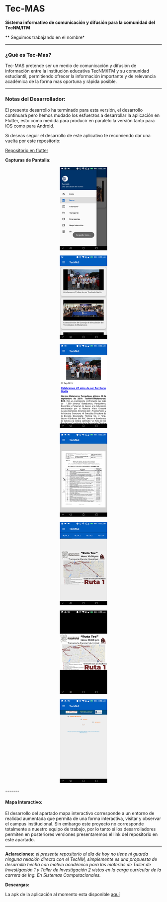 # Tec-MAS
 **Sistema informativo de comunicación y difusión para la comunidad del TecNM/ITM**

** Seguimos trabajando en el nombre*

-----

### ¿Qué es Tec-Mas?

Tec-MAS pretende ser un medio de comunicación y difusión de información entre la institución educativa TecNM/ITM y su comunidad estudiantil, permitiendo ofrecer la información importante y de relevancia académica de la forma mas oportuna y rápida posible.

-----------

### Notas del Desarrollador:

El presente desarrollo ha terminado para esta versión, el desarrollo continuará pero hemos mudado los esfuerzos a desarrollar la aplicación en Flutter, esto como medida para producir en paralelo la versión tanto para IOS como para Android.

Si deseas seguir el desarrollo de este aplicativo te recomiendo dar una vuelta por este repositorio:

<a href="https://github.com/AmbrocioIsaias2808/Tec-MAS/tree/master" target="_blanck">Repositorio en flutter</a>

**Capturas de Pantalla:**

<p align="center"><img  src="READMEFILES/1.png" alt="Screenshot_20191016-120736" width="30%" /></p>
<p align="center"><img  src="READMEFILES/2.png" alt="Screenshot_20191016-120736" width="30%" /></p>
<p align="center"><img  src="READMEFILES/3.png" alt="Screenshot_20191016-120736" width="30%" /></p>
<p align="center"><img  src="READMEFILES/4.png" alt="Screenshot_20191016-120736" width="30%" /></p>
<p align="center"><img  src="READMEFILES/5.png" alt="Screenshot_20191016-120736" width="30%" /></p>
<p align="center"><img  src="READMEFILES/6.png" alt="Screenshot_20191016-120736" width="30%" /></p>
<p align="center"><img  src="READMEFILES/7.png" alt="Screenshot_20191016-120736" width="30%" /></p>
-------

#### Mapa Interactivo:

El desarrollo del apartado mapa interactivo corresponde a un entorno de realidad aumentada que permita de una forma interactiva, visitar y observar el campus institucional. Sin embargo este proyecto no corresponde totalmente a nuestro equipo de trabajo, por lo tanto si los desarrolladores permiten en posteriores versiones presentaremos el link del repositorio en este apartado.

-------



**Aclaraciones:** *el presente repositorio al día de hoy no tiene ni guarda ninguna relación directa con el TecNM, simplemente es una propuesta de desarrollo hecha con motivo académico para las materias de Taller de Investigación 1 y Taller de Investigación 2 vistas en la carga curricular de la carrera de Ing. En Sistemas Computacionales.*



**Descargas:** 

<p>La apk de la aplicación al momento esta disponible <a href="https://github.com/AmbrocioIsaias2808/Tec-MAS/blob/Android-19.10.23.03-(Inicio-Apartado-Informaci%C3%B3n)/READMEFILES/Tec-MAS2.apk?raw=true">aquí</a></p>
